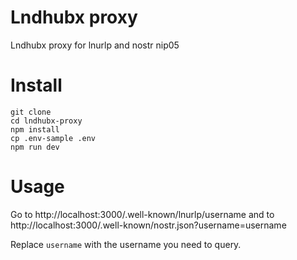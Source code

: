 # Lndhubx proxy

Lndhubx proxy for lnurlp and nostr nip05

# Install

```
git clone
cd lndhubx-proxy
npm install
cp .env-sample .env
npm run dev
```

# Usage

Go to http://localhost:3000/.well-known/lnurlp/username and to http://localhost:3000/.well-known/nostr.json?username=username

Replace `username` with the username you need to query.
